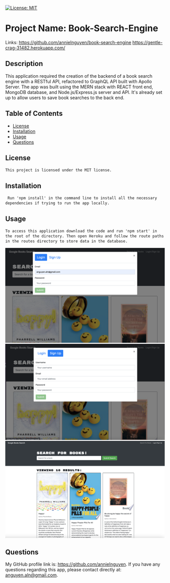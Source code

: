 
  [![License: MIT](https://img.shields.io/badge/License-MIT-yellow.svg)](https://opensource.org/licenses/MIT)

# Project Name: Book-Search-Engine

Links:
https://github.com/annielnguyen/book-search-engine
https://gentle-crag-31482.herokuapp.com/

## Description
This application required the creation of the backend of a book search engine with a RESTful API, refactored to GraphQL API built with Apollo Server. The app was built using the MERN stack with REACT front end, MongoDB database, and Node.js/Express.js server and API. It's already set up to allow users to save book searches to the back end.
## Table of Contents
  
* [License](#license)
* [Installation](#installation)
* [Usage](#usage)
* [Questions](#questions)
  

## License
    This project is licensed under the MIT license. 
  
## Installation
     Run 'npm install' in the command line to install all the necessary dependencies if trying to run the app locally.

## Usage
    To access this application download the code and run 'npm start' in the root of the directory. Then open Heroku and follow the route paths in the routes directory to store data in the database.

![Login](Assets/page1.png)
![SignUp](Assets/page2.png)
![BookLibrary](Assets/page3.png)


## Questions
  My GitHub profile link is: https://github.com/annielnguyen.
  If you have any questions regarding this app, please contact directly at: anguyen.aln@gmail.com.
  
